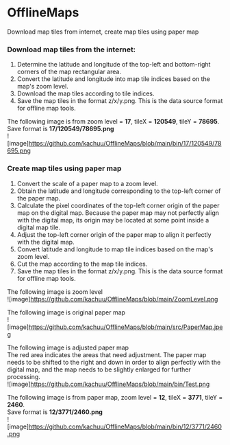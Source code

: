 # OfflineMaps  
 Download map tiles from internet, create map tiles using paper map  
  
### Download map tiles from the internet:  
1. Determine the latitude and longitude of the top-left and bottom-right corners of the map rectangular area.  
2. Convert the latitude and longitude into map tile indices based on the map's zoom level.  
3. Download the map tiles according to tile indices.  
4. Save the map tiles in the format z/x/y.png. This is the data source format for offline map tools.  
  
The following image is from zoom level = **17**, tileX = **120549**, tileY = **78695**.  
Save format is **17/120549/78695.png**  
![image]https://github.com/kachuu/OfflineMaps/blob/main/bin/17/120549/78695.png  
  
### Create map tiles using paper map  
1. Convert the scale of a paper map to a zoom level.  
2. Obtain the latitude and longitude corresponding to the top-left corner of the paper map.  
3. Calculate the pixel coordinates of the top-left corner origin of the paper map on the digital map. Because the paper map may not perfectly align with the digital map, its origin may be located at some point inside a digital map tile.  
4. Adjust the top-left corner origin of the paper map to align it perfectly with the digital map.  
5. Convert latitude and longitude to map tile indices based on the map's zoom level.  
6. Cut the map according to the map tile indices.  
7. Save the map tiles in the format z/x/y.png. This is the data source format for offline map tools.  
  
The following image is zoom level  
![image]https://github.com/kachuu/OfflineMaps/blob/main/ZoomLevel.png  
  
The following image is original paper map  
![image]https://github.com/kachuu/OfflineMaps/blob/main/src/PaperMap.jpeg  
  
The following image is adjusted paper map  
The red area indicates the areas that need adjustment. The paper map needs to be shifted to the right and down in order to align perfectly with the digital map, and the map needs to be slightly enlarged for further processing.  
![image]https://github.com/kachuu/OfflineMaps/blob/main/bin/Test.png  
  
The following image is from paper map, zoom level = **12**, tileX = **3771**, tileY = **2460**.  
Save format is **12/3771/2460.png**  
![image]https://github.com/kachuu/OfflineMaps/blob/main/bin/12/3771/2460.png  
  